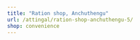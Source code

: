 ```yaml
---
title: "Ration shop, Anchuthengu"
url: /attingal/ration-shop-anchuthengu-5/
shop: convenience
---
```

